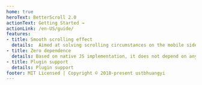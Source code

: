 ```yaml
---
home: true
heroText: BetterScroll 2.0
actionText: Getting Started →
actionLink: /en-US/guide/
features:
- title: Smooth scrolling effect
  details:  Aimed at solving scrolling circumstances on the mobile side (PC supported already).
- title: Zero dependence
  details: Based on native JS implementation, it does not depend on any framework. Perfect for Vue, React and other MVVM frameworks.
- title: Plugin support
  details: Plugin support
footer: MIT Licensed | Copyright © 2018-present ustbhuangyi
---
```

